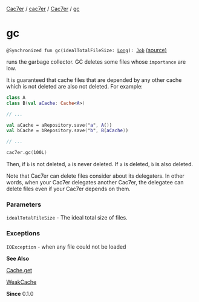 [Cac7er](../../index.md) / [cac7er](../index.md) / [Cac7er](index.md) / [gc](./gc.md)

# gc

`@Synchronized fun gc(idealTotalFileSize: `[`Long`](https://kotlinlang.org/api/latest/jvm/stdlib/kotlin/-long/index.html)`): `[`Job`](https://kotlin.github.io/kotlinx.coroutines/kotlinx-coroutines-core/kotlinx.coroutines/-job/index.html) [(source)](http://2wiqua.wcaokaze.com/gitbucket/wcaokaze/Cac7er/blob/master/src/main/java/cac7er/Cac7er.kt#L264)

runs the garbage collector. GC deletes some files whose `importance` are
low.

It is guaranteed that cache files that are depended by any other cache
which is not deleted are also not deleted. For example:

``` kotlin
class A
class B(val aCache: Cache<A>)

// ...

val aCache = aRepository.save("a", A())
val bCache = bRepository.save("b", B(aCache))

// ...

cac7er.gc(100L)
```

Then, if `b` is not deleted, `a` is never deleted. If `a` is deleted, `b`
is also deleted.

Note that Cac7er can delete files consider about its delegaters. In other
words, when your Cac7er delegates another Cac7er, the delegatee can delete
files even if your Cac7er depends on them.

### Parameters

`idealTotalFileSize` - The ideal total size of files.

### Exceptions

`IOException` - when any file could not be loaded

**See Also**

[Cache.get](../-cache/get.md)

[WeakCache](../-weak-cache/index.md)

**Since**
0.1.0

